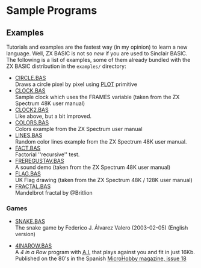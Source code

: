 # Sample Programs

## Examples

Tutorials and examples are the fastest way (in my opinion) to learn a new language.
Well, ZX BASIC is not so _new_ if you are used to Sinclair BASIC.
The following is a list of examples, some of them already bundled with
the ZX BASIC distribution in the `examples/` directory:

* [CIRCLE.BAS](examples/circle.bas.md)
<br />Draws a circle pixel by pixel using [PLOT](plot.md) primitive
* [CLOCK.BAS](examples/clock.bas.md)
<br />Sample clock which uses the FRAMES variable (taken from the ZX Spectrum 48K user manual)
* [CLOCK2.BAS](examples/clock2.bas.md)
<br />Like above, but a bit improved.
* [COLORS.BAS](examples/colors.bas.md)
<br />Colors example from the ZX Spectrum user manual
* [LINES.BAS](examples/lines.bas.md)
<br />Random color lines example from the ZX Spectrum 48K user manual.
* [FACT.BAS](examples/fact.bas.md)
<br />Factorial ''recursive'' test.
* [FREREGUSTAV.BAS](examples/freregustav.bas.md)
<br />A sound demo (taken from the ZX Spectrum 48K user manual)
* [FLAG.BAS](examples/flag.bas.md)
<br /> UK Flag drawing (taken from the ZX Spectrum 48K / 128K user manual)
* [FRACTAL.BAS](examples/fractal.bas.md)
<br /> Mandelbrot fractal by @Britlion

### Games
* [SNAKE.BAS](examples/snake.bas.md)<br />
The snake game by Federico J. Álvarez Valero (2003-02-05) (English version)

* [4INAROW.BAS](examples/4inarow.bas.md)<br />
A _4 in a Row_ program with <abbr title="Artificial Intelligence">A.I.</abbr> that plays against you and fit
in just 16Kb. Published on the 80's in the Spanish
[MicroHobby magazine, issue 18](https://microhobby.speccy.cz/mhforever/numero018.htm)
